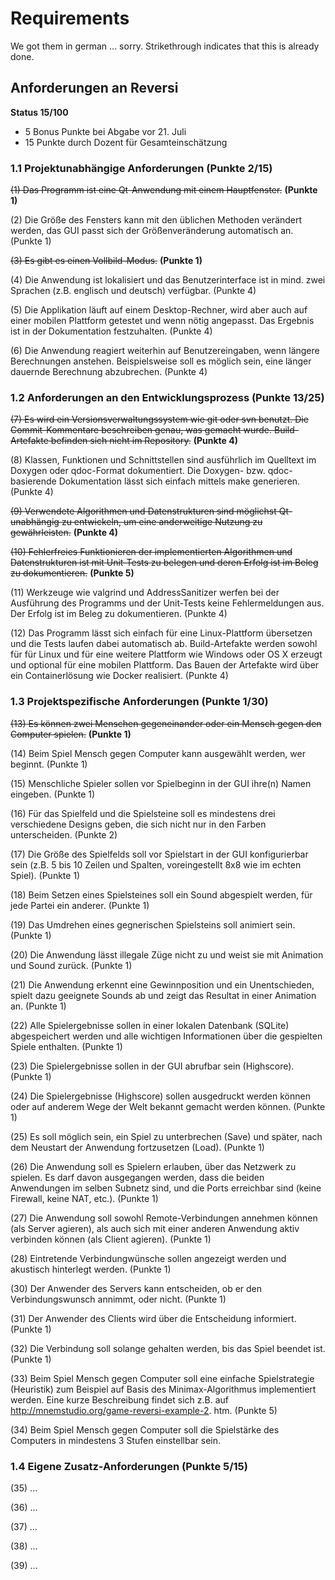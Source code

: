 # Requirements

We got them in german ... sorry. Strikethrough indicates that this is already done.

## Anforderungen an Reversi

**Status 15/100**

- 5 Bonus Punkte bei Abgabe vor 21. Juli
- 15 Punkte durch Dozent für Gesamteinschätzung

### 1.1 Projektunabhängige Anforderungen (Punkte 2/15)

~~(1) Das Programm ist eine Qt-Anwendung mit einem Hauptfenster.~~ **(Punkte 1)**

(2) Die Größe des Fensters kann mit den üblichen Methoden verändert werden, das GUI passt sich der Größenveränderung automatisch an. (Punkte 1)

~~(3) Es gibt es einen Vollbild-Modus.~~ **(Punkte 1)**

(4) Die Anwendung ist lokalisiert und das Benutzerinterface ist in mind. zwei Sprachen (z.B. englisch und deutsch) verfügbar. (Punkte 4)

(5) Die Applikation läuft auf einem Desktop-Rechner, wird aber auch auf einer mobilen Plattform getestet und wenn nötig angepasst. Das Ergebnis ist in der Dokumentation festzuhalten. (Punkte 4)

(6) Die Anwendung reagiert weiterhin auf Benutzereingaben, wenn längere Berechnungen anstehen. Beispielsweise soll es möglich sein, eine länger dauernde Berechnung abzubrechen. (Punkte 4)

### 1.2 Anforderungen an den Entwicklungsprozess (Punkte 13/25)

~~(7) Es wird ein Versionsverwaltungssystem wie git oder svn benutzt. Die Commit-Kommentare beschreiben genau, was gemacht wurde. Build-Artefakte befinden sich nicht im Repository.~~ **(Punkte 4)**

(8) Klassen, Funktionen und Schnittstellen sind ausführlich im Quelltext im Doxygen oder qdoc-Format dokumentiert. Die Doxygen- bzw. qdoc-basierende Dokumentation lässt sich einfach mittels make generieren. (Punkte 4)

~~(9) Verwendete Algorithmen und Datenstrukturen sind möglichst Qt-unabhängig zu entwickeln, um eine anderweitige Nutzung zu gewährleisten.~~ **(Punkte 4)**

~~(10) Fehlerfreies Funktionieren der implementierten Algorithmen und Datenstrukturen ist mit Unit-Tests zu belegen und deren Erfolg ist im Beleg zu dokumentieren.~~ **(Punkte 5)**

(11) Werkzeuge wie valgrind und AddressSanitizer werfen bei der Ausführung des Programms und der Unit-Tests keine Fehlermeldungen aus. Der Erfolg ist im Beleg zu dokumentieren. (Punkte 4)

(12) Das Programm lässt sich einfach für eine Linux-Plattform übersetzen und die Tests laufen dabei automatisch ab. Build-Artefakte werden sowohl für für Linux und für eine weitere Plattform wie Windows oder OS X erzeugt und optional für eine mobilen Plattform. Das Bauen der Artefakte wird über ein Containerlösung wie Docker realisiert. (Punkte 4)

### 1.3 Projektspezifische Anforderungen (Punkte 1/30)

~~(13) Es können zwei Menschen gegeneinander oder ein Mensch gegen den Computer spielen.~~ **(Punkte 1)**

(14) Beim Spiel Mensch gegen Computer kann ausgewählt werden, wer beginnt. (Punkte 1)

(15) Menschliche Spieler sollen vor Spielbeginn in der GUI ihre(n) Namen eingeben. (Punkte 1)

(16) Für das Spielfeld und die Spielsteine soll es mindestens drei verschiedene Designs geben, die sich nicht nur in den Farben unterscheiden. (Punkte 2)

(17) Die Größe des Spielfelds soll vor Spielstart in der GUI konfigurierbar sein (z.B. 5 bis 10 Zeilen und Spalten, voreingestellt 8x8 wie im echten Spiel). (Punkte 1)

(18) Beim Setzen eines Spielsteines soll ein Sound abgespielt werden, für jede Partei ein anderer. (Punkte 1)

(19) Das Umdrehen eines gegnerischen Spielsteins soll animiert sein. (Punkte 1)

(20) Die Anwendung lässt illegale Züge nicht zu und weist sie mit Animation und Sound zurück. (Punkte 1)

(21) Die Anwendung erkennt eine Gewinnposition und ein Unentschieden, spielt dazu geeignete Sounds ab und zeigt das Resultat in einer Animation an. (Punkte 1)

(22) Alle Spielergebnisse sollen in einer lokalen Datenbank (SQLite) abgespeichert werden und alle wichtigen Informationen über die gespielten Spiele enthalten. (Punkte 1)

(23) Die Spielergebnisse sollen in der GUI abrufbar sein (Highscore). (Punkte 1)

(24) Die Spielergebnisse (Highscore) sollen ausgedruckt werden können oder auf anderem Wege der Welt bekannt gemacht werden können. (Punkte 1)

(25) Es soll möglich sein, ein Spiel zu unterbrechen (Save) und später, nach dem Neustart der Anwendung fortzusetzen (Load). (Punkte 1)

(26) Die Anwendung soll es Spielern erlauben, über das Netzwerk zu spielen. Es darf davon ausgegangen werden, dass die beiden Anwendungen im selben Subnetz sind, und die Ports erreichbar sind (keine Firewall, keine NAT, etc.). (Punkte 1)

(27) Die Anwendung soll sowohl Remote-Verbindungen annehmen können (als Server agieren), als auch sich mit einer anderen Anwendung aktiv verbinden können (als Client agieren). (Punkte 1)

(28) Eintretende Verbindungwünsche sollen angezeigt werden und akustisch hinterlegt werden. (Punkte 1)

(30) Der Anwender des Servers kann entscheiden, ob er den Verbindungswunsch annimmt, oder nicht. (Punkte 1)

(31) Der Anwender des Clients wird über die Entscheidung informiert. (Punkte 1)

(32) Die Verbindung soll solange gehalten werden, bis das Spiel beendet ist. (Punkte 1)

(33) Beim Spiel Mensch gegen Computer soll eine einfache Spielstrategie (Heuristik) zum Beispiel auf Basis des Minimax-Algorithmus implementiert werden. Eine kurze Beschreibung findet sich z.B. auf http://mnemstudio.org/game-reversi-example-2.
htm. (Punkte 5)

(34) Beim Spiel Mensch gegen Computer soll die Spielstärke des Computers in mindestens 3 Stufen einstellbar sein.

### 1.4 Eigene Zusatz-Anforderungen (Punkte 5/15)
(35) ...

(36) ...

(37) ...

(38) ...

(39) ...
